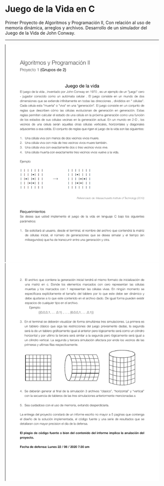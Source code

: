 # Juego de la Vida en C

Primer Proyecto de Algoritmos y Programación II, Con relación al uso de memoria dinámica, arreglos y archivos. Desarrollo de un simulador del Juego de la Vida de John Conway.

---

![Proyecto 1.1](/.idea/Proyecto1.png) 
![Proyecto 1.2](/.idea/Proyecto2.png)
